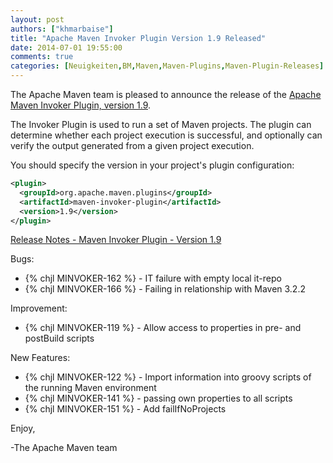 ```yaml
---
layout: post
authors: ["khmarbaise"]
title: "Apache Maven Invoker Plugin Version 1.9 Released"
date: 2014-07-01 19:55:00
comments: true
categories: [Neuigkeiten,BM,Maven,Maven-Plugins,Maven-Plugin-Releases]
---
```

The Apache Maven team is pleased to announce the release of the 
[Apache Maven Invoker Plugin, version 1.9](http://maven.apache.org/plugins/maven-invoker-plugin/).

The Invoker Plugin is used to run a set of Maven projects. The plugin can
determine whether each project execution is successful, and optionally can
verify the output generated from a given project execution.

You should specify the version in your project's plugin configuration:

``` xml
<plugin>
  <groupId>org.apache.maven.plugins</groupId>
  <artifactId>maven-invoker-plugin</artifactId>
  <version>1.9</version>
</plugin>
```
<!-- more -->

[Release Notes - Maven Invoker Plugin - Version 1.9](http://jira.codehaus.org/secure/ReleaseNote.jspa?projectId=11441&version=18996)

Bugs:

 * {% chjl MINVOKER-162 %} - IT failure with empty local it-repo
 * {% chjl MINVOKER-166 %} - Failing in relationship with Maven 3.2.2

Improvement:

 * {% chjl MINVOKER-119 %} - Allow access to properties in pre- and postBuild scripts

New Features:

 * {% chjl MINVOKER-122 %} - Import information into groovy scripts of the running Maven environment
 * {% chjl MINVOKER-141 %} - passing own properties to all scripts
 * {% chjl MINVOKER-151 %} - Add failIfNoProjects


Enjoy,

-The Apache Maven team
